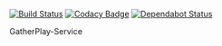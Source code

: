[![Build Status](https://travis-ci.com/Neo-Zhixing/GatherPlay-Service.svg?branch=master)](https://travis-ci.com/Neo-Zhixing/GatherPlay-Service)
[![Codacy Badge](https://api.codacy.com/project/badge/Grade/6bd1c73badd3414e859d6701778af936)](https://www.codacy.com/app/Neo-Zhixing/GatherPlay-Service?utm_source=github.com&amp;utm_medium=referral&amp;utm_content=Neo-Zhixing/GatherPlay-Service&amp;utm_campaign=Badge_Grade)
[![Dependabot Status](https://api.dependabot.com/badges/status?host=github&repo=Neo-Zhixing/GatherPlay-Service)](https://dependabot.com)

GatherPlay-Service

